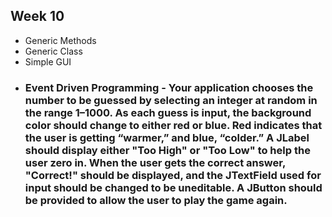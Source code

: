 ## Week 10
- Generic Methods
- Generic Class
- Simple GUI
- ### Event Driven Programming - Your application chooses the number to be guessed by selecting an integer at random in the range 1–1000. As each guess is input, the background color should change to either red or blue. Red indicates that the user is getting “warmer,” and blue, “colder.” A JLabel should display either "Too High" or "Too Low" to help the user zero in. When the user gets the correct answer, "Correct!" should be displayed, and the JTextField used for input should be changed to be uneditable. A JButton should be provided to allow the user to play the game again.

